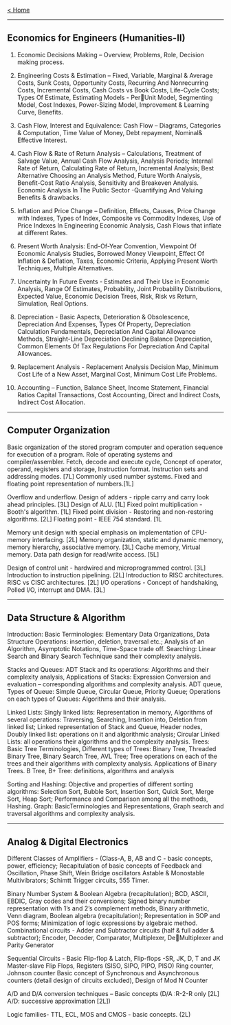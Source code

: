 
[< Home](../README.md)

--------------------------------------------
Economics for Engineers (Humanities-II)  
--------------------------------------------

1. Economic Decisions Making – Overview, 
Problems, Role, Decision making process. 
2. Engineering Costs & Estimation – Fixed, Variable, 
Marginal & Average Costs, Sunk Costs, Opportunity 
Costs, Recurring And 
Nonrecurring Costs, Incremental Costs, Cash Costs 
vs Book Costs, Life-Cycle Costs; Types Of Estimate, 
Estimating Models - PerUnit Model, Segmenting Model, Cost Indexes, 
Power-Sizing Model, Improvement & Learning 
Curve, Benefits. 

3. Cash Flow, Interest and Equivalence: Cash Flow – 
Diagrams, Categories & Computation, Time Value of Money, Debt repayment, Nominal& Effective 
Interest. 
4. Cash Flow & Rate of Return Analysis – 
Calculations, Treatment of Salvage Value, Annual 
Cash Flow Analysis, Analysis Periods; 
Internal Rate of Return, Calculating Rate of Return, 
Incremental Analysis; Best Alternative Choosing an 
Analysis Method, Future 
Worth Analysis, Benefit-Cost Ratio Analysis, 
Sensitivity and Breakeven Analysis. Economic 
Analysis In The Public Sector -Quantifying And 
Valuing Benefits & drawbacks. 

5. Inflation and Price Change – Definition, Effects, 
Causes, Price Change with Indexes, Types of Index, 
Composite vs Commodity 
Indexes, Use of Price Indexes In Engineering 
Economic Analysis, Cash Flows that inflate at 
different Rates. 
6. Present Worth Analysis: End-Of-Year Convention, 
Viewpoint Of Economic Analysis Studies, Borrowed 
Money Viewpoint, Effect 
Of Inflation & Deflation, Taxes, Economic Criteria, 
Applying Present Worth Techniques, Multiple 
Alternatives. 
7. Uncertainty In Future Events - Estimates and 
Their Use in Economic Analysis, Range Of Estimates, 
Probability, Joint Probability 
Distributions, Expected Value, Economic Decision 
Trees, Risk, Risk vs Return, Simulation, Real 
Options. 
8. Depreciation - Basic Aspects, Deterioration & 
Obsolescence, Depreciation And Expenses, Types Of 
Property, Depreciation Calculation Fundamentals, 
Depreciation And Capital Allowance Methods, 
Straight-Line Depreciation Declining Balance 
Depreciation, Common Elements Of Tax Regulations 
For Depreciation And Capital Allowances. 
9. Replacement Analysis - Replacement Analysis 
Decision Map, Minimum Cost Life of a New Asset, 
Marginal Cost, Minimum Cost Life Problems. 
10. Accounting – Function, Balance Sheet, Income 
Statement, Financial Ratios Capital Transactions, 
Cost Accounting, Direct and Indirect Costs, Indirect 
Cost Allocation. 




--------------------------------------------
Computer Organization 
--------------------------------------------
Basic organization of the stored program computer 
and operation sequence for execution of a program. 
Role of operating systems and compiler/assembler. 
Fetch, decode and execute cycle, Concept of 
operator, operand, registers and storage, 
Instruction format. Instruction sets and addressing 
modes. [7L] 
Commonly used number systems. Fixed and 
floating point representation of numbers.[1L] 


Overflow and underflow. Design of adders - ripple 
carry and carry look ahead principles. [3L] 
Design of ALU. [1L] 
Fixed point multiplication -Booth's algorithm. [1L] 
Fixed point division - Restoring and non-restoring 
algorithms. [2L] 
Floating point - IEEE 754 standard. [1L


Memory unit design with special emphasis on implementation of CPU-memory interfacing. [2L] 
Memory organization, static and dynamic memory, 
memory hierarchy, associative memory. [3L] 
Cache memory, Virtual memory. Data path design 
for read/write access. [5L] 


Design of control unit - hardwired and 
microprogrammed control. [3L] 
Introduction to instruction pipelining. [2L] 
Introduction to RISC architectures. RISC vs CISC 
architectures. [2L] 
I/O operations - Concept of handshaking, Polled 
I/O, interrupt and DMA. [3L] 








--------------------------------------------
Data Structure & Algorithm
--------------------------------------------
Introduction: Basic Terminologies: Elementary 
Data Organizations, Data Structure Operations: 
insertion, deletion, traversal etc.; Analysis of an 
Algorithm, Asymptotic Notations, Time-Space trade 
off. Searching: Linear Search and Binary Search 
Technique sand their complexity analysis. 


Stacks and Queues: ADT Stack and its operations: 
Algorithms and their complexity analysis, 
Applications of Stacks: Expression Conversion and 
evaluation – corresponding algorithms and 
complexity analysis. ADT queue, Types of Queue: 
Simple Queue, Circular Queue, Priority Queue; 
Operations on each types of Queues: Algorithms 
and their analysis. 


Linked Lists: Singly linked lists: Representation in 
memory, Algorithms of several operations: 
Traversing, Searching, Insertion into, Deletion from 
linked list; Linked representation of Stack and 
Queue, Header nodes, Doubly linked list: 
operations on it and algorithmic analysis; Circular 
Linked Lists: all operations their algorithms and the complexity analysis. 
Trees: Basic Tree Terminologies, Different types of 
Trees: Binary Tree, Threaded Binary Tree, Binary 
Search Tree, AVL Tree; Tree operations on each of 
the trees and their algorithms with complexity 
analysis. Applications of Binary Trees. B Tree, B+ 
Tree: definitions, algorithms and analysis


Sorting and Hashing: Objective and properties of 
different sorting algorithms: Selection Sort, Bubble 
Sort, Insertion Sort, Quick Sort, Merge Sort, Heap 
Sort; Performance and Comparison among all the 
methods, Hashing. Graph: BasicTerminologies and 
Representations, Graph search and traversal 
algorithms and complexity analysis. 






--------------------------------------------
Analog & Digital Electronics
--------------------------------------------
Different Classes of Amplifiers - (Class-A, B, AB 
and C - basic concepts, power, efficiency; 
Recapitulation of basic concepts of Feedback and 
Oscillation, Phase Shift, Wein Bridge oscillators 
Astable & Monostable Multivibrators; Schimtt 
Trigger circuits, 555 Timer.


Binary Number System & Boolean Algebra 
(recapitulation); BCD, ASCII, EBDIC, Gray codes 
and their conversions; Signed binary number 
representation with 1’s and 2’s complement 
methods, Binary arithmetic, Venn diagram, 
Boolean algebra (recapitulation); Representation 
in SOP and POS forms; Minimization of logic expressions by algebraic method. 
Combinational circuits - Adder and Subtractor 
circuits (half & full adder & subtractor); Encoder,
Decoder, Comparator, Multiplexer, DeMultiplexer and Parity Generator


Sequential Circuits - Basic Flip-flop & Latch, 
Flip-flops -SR, JK, D, T and JK Master-slave Flip 
Flops, Registers (SISO, SIPO, PIPO, PISO) Ring 
counter, Johnson counter 
Basic concept of Synchronous and Asynchronous 
counters (detail design of circuits excluded), 
Design of Mod N Counter 


A/D and D/A conversion techniques – Basic 
concepts (D/A :R-2-R only [2L] 
A/D: successive approximation [2L]) 
 
Logic families- TTL, ECL, MOS and CMOS - basic 
concepts. (2L)